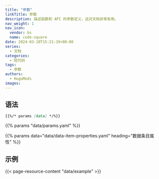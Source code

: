 ```yaml
---
title: "参数"
linkTitle: 参数
description: 描述函数和 API 的参数定义，这对文档非常有用。
nav_weight: 1
nav_icon:
  vendor: bs
  name: code-square
date: 2024-03-10T15:21:19+08:00
series:
  - 文档
categories:
  - 短代码
tags:
  - 参数
authors:
  - HugoMods
images:
---
```


## 语法

```markdown
{{%/* params [data] */%}}
```

{{% params "data/params.yaml" %}}

{{% params data="data/data-item-properties.yaml" heading="数据条目属性" %}}

## 示例

{{< page-resource-content "data/example" >}}
